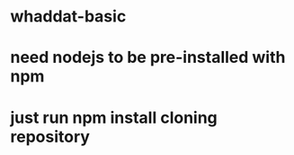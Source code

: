 # whaddat-basic
# need nodejs to be pre-installed with npm
# just run npm install cloning repository
